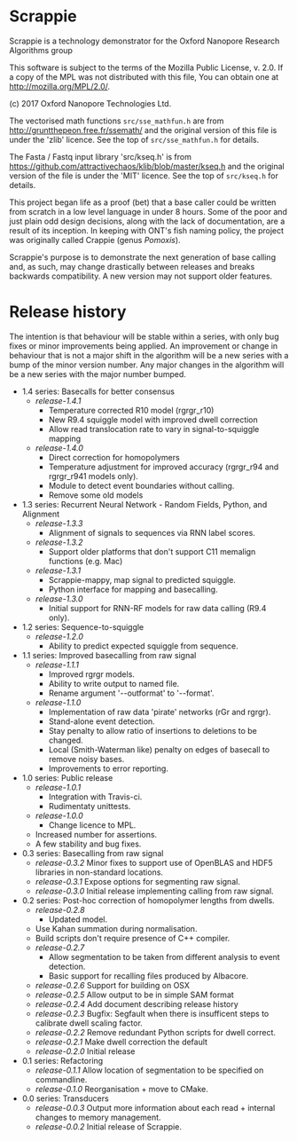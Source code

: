 # Scrappie
Scrappie is a technology demonstrator for the Oxford Nanopore Research Algorithms group

This software is subject to the terms of the Mozilla Public
License, v. 2.0. If a copy of the MPL was not distributed with this
file, You can obtain one at http://mozilla.org/MPL/2.0/.

(c) 2017 Oxford Nanopore Technologies Ltd.

The vectorised math functions `src/sse_mathfun.h` are from
http://gruntthepeon.free.fr/ssemath/ and the original version of this file is
under the 'zlib' licence.  See the top of `src/sse_mathfun.h` for details.

The Fasta / Fastq input library 'src/kseq.h' is from
https://github.com/attractivechaos/klib/blob/master/kseq.h and the original
version of the file is under the 'MIT' licence.  See the top of `src/kseq.h`
for details.



This project began life as a proof (bet) that a base caller could be written from scratch in a low level language in under 8 hours.  Some of the poor and just plain odd design decisions, along with the lack of documentation, are a result of its inception. In keeping with ONT's fish naming policy, the project was originally called Crappie (genus *Pomoxis*).


Scrappie's purpose is to demonstrate the next generation of base calling and, as such, may change drastically between releases and breaks backwards compatibility.  A new version may not support older features.



# Release history
The intention is that behaviour will be stable within a series, with only bug fixes or minor improvements being applied.  An improvement or change in behaviour that is not a major shift in the algorithm will be a new series with a bump of the minor version number.  Any major changes in the algorithm will be a new series with the major number bumped.

* 1.4 series: Basecalls for better consensus
    * *release-1.4.1*
        * Temperature corrected R10 model (rgrgr_r10)
        * New R9.4 squiggle model with improved dwell correction
        * Allow read translocation rate to vary in signal-to-squiggle mapping
    * *release-1.4.0*
        * Direct correction for homopolymers
        * Temperature adjustment for improved accuracy (rgrgr_r94 and rgrgr_r941 models only).
        * Module to detect event boundaries without calling.
        * Remove some old models
* 1.3 series: Recurrent Neural Network - Random Fields, Python, and Alignment
    * *release-1.3.3*
        * Alignment of signals to sequences via RNN label scores.
    * *release-1.3.2*
        * Support older platforms that don't support C11 memalign functions (e.g. Mac)
    * *release-1.3.1*
        * Scrappie-mappy, map signal to predicted squiggle.
        * Python interface for mapping and basecalling.
    * *release-1.3.0*
        * Initial support for RNN-RF models for raw data calling (R9.4 only).
* 1.2 series: Sequence-to-squiggle
    * *release-1.2.0*
        * Ability to predict expected squiggle from sequence.
* 1.1 series: Improved basecalling from raw signal
    * *release-1.1.1*
        * Improved rgrgr models.
        * Ability to write output to named file.
        * Rename argument '--outformat' to '--format'.
    * *release-1.1.0*
        * Implementation of raw data 'pirate' networks (rGr and rgrgr).
        * Stand-alone event detection.
        * Stay penalty to allow ratio of insertions to deletions to be changed.
        * Local (Smith-Waterman like) penalty on edges of basecall to remove noisy bases.
        * Improvements to error reporting.
* 1.0 series: Public release
    * *release-1.0.1*
        * Integration with Travis-ci.
        * Rudimentaty unittests.
    * *release-1.0.0*
        * Change licence to MPL.
	* Increased number for assertions.
	* A few stability and bug fixes.
* 0.3 series: Basecalling from raw signal
    * *release-0.3.2* Minor fixes to support use of OpenBLAS and HDF5 libraries in non-standard locations.
    * *release-0.3.1* Expose options for segmenting raw signal.
    * *release-0.3.0* Initial release implementing calling from raw signal.
* 0.2 series: Post-hoc correction of homopolymer lengths from dwells.
    * *release-0.2.8*
        * Updated model.
	* Use Kahan summation during normalisation.
	* Build scripts don't require presence of C++ compiler.
    * *release-0.2.7*
        * Allow segmentation to be taken from different analysis to event detection.
        * Basic support for recalling files produced by Albacore.
    * *release-0.2.6* Support for building on OSX
    * *release-0.2.5* Allow output to be in simple SAM format
    * *release-0.2.4* Add document describing release history
    * *release-0.2.3* Bugfix: Segfault when there is insufficent steps to calibrate dwell scaling factor.
    * *release-0.2.2* Remove redundant Python scripts for dwell correct.
    * *release-0.2.1* Make dwell correction the default
    * *release-0.2.0* Initial release
* 0.1 series: Refactoring
    * *release-0.1.1* Allow location of segmentation to be specified on commandline.
    * *release-0.1.0* Reorganisation + move to CMake.
* 0.0 series: Transducers
    * *release-0.0.3* Output more information about each read + internal changes to memory management.
    * *release-0.0.2* Initial release of Scrappie.
